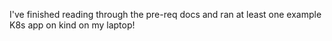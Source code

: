 I've finished reading through the pre-req docs and ran at least one example K8s app on kind on my laptop!



